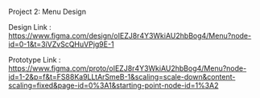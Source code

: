 Project 2: Menu Design

Design Link :
https://www.figma.com/design/oIEZJ8r4Y3WkiAU2hbBog4/Menu?node-id=0-1&t=3iVZvScQHuVPjg9E-1

Prototype Link : 
https://www.figma.com/proto/oIEZJ8r4Y3WkiAU2hbBog4/Menu?node-id=1-2&p=f&t=FS88Ka9LLtArSmeB-1&scaling=scale-down&content-scaling=fixed&page-id=0%3A1&starting-point-node-id=1%3A2
